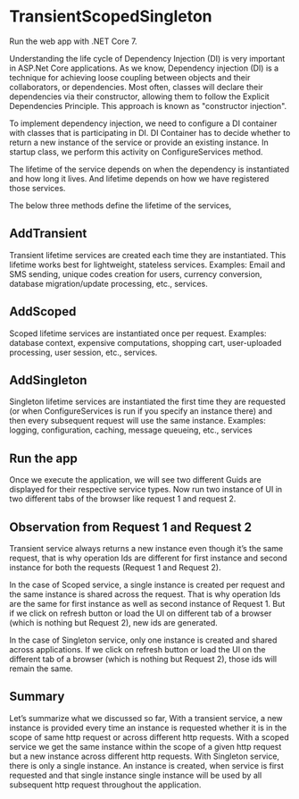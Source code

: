 # TransientScopedSingleton

Run the web app with .NET Core 7.

Understanding the life cycle of Dependency Injection (DI) is very important in ASP.Net Core applications. As we know, Dependency injection (DI) is a technique for achieving loose coupling between objects and their collaborators, or dependencies. Most often, classes will declare their dependencies via their constructor, allowing them to follow the Explicit Dependencies Principle. This approach is known as "constructor injection".
 
To implement dependency injection, we need to configure a DI container with classes that is participating in DI. DI Container has to decide whether to return a new instance of the service or provide an existing instance. In startup class, we perform this activity on ConfigureServices method.
 
The lifetime of the service depends on when the dependency is instantiated and how long it lives. And lifetime depends on how we have registered those services.
 
The below three methods define the lifetime of the services,

## AddTransient
Transient lifetime services are created each time they are instantiated.
This lifetime works best for lightweight, stateless services.
Examples: Email and SMS sending, unique codes creation for users, currency conversion, database migration/update processing, etc., services.

## AddScoped
Scoped lifetime services are instantiated once per request.
Examples: database context, expensive computations, shopping cart, user-uploaded processing, user session, etc., services.

## AddSingleton
Singleton lifetime services are instantiated the first time they are requested (or when ConfigureServices is run if you specify an instance there) and then every subsequent request will use the same instance.
Examples: logging, configuration, caching, message queueing, etc., services

## Run the app
Once we execute the application, we will see two different Guids are displayed for their respective service types. Now run two instance of UI in two different tabs of the browser like request 1 and request 2.

## Observation from Request 1 and Request 2
 
Transient service always returns a new instance even though it’s the same request, that is why operation Ids are different for first instance and second instance for both the requests (Request 1 and Request 2).
 
In the case of Scoped service, a single instance is created per request and the same instance is shared across the request. That is why operation Ids are the same for first instance as well as second instance of Request 1. But if we click on refresh button or load the UI on different tab of a browser (which is nothing but Request 2), new ids are generated.
 
In the case of Singleton service, only one instance is created and shared across applications. If we click on refresh button or load the UI on the different tab of a browser (which is nothing but Request 2), those ids will remain the same.

## Summary
 
Let’s summarize what we discussed so far,
With a transient service, a new instance is provided every time an instance is requested whether it is in the scope of same http request or across different http requests.
With a scoped service we get the same instance within the scope of a given http request but a new instance across different http requests.
With Singleton service, there is only a single instance. An instance is created, when service is first requested and that single instance single instance will be used by all subsequent http request throughout the application.
